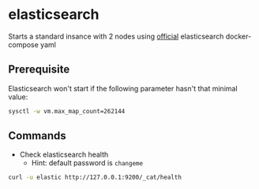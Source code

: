 # elasticsearch
Starts a standard insance with 2 nodes using [official](https://www.elastic.co/guide/en/elasticsearch/reference/current/docker.html#docker-prod-cluster-composefile) elasticsearch docker-compose yaml

## Prerequisite
Elasticsearch won't start if the following parameter hasn't that minimal value:
```bash
sysctl -w vm.max_map_count=262144
```

## Commands
* Check elasticsearch health
  * Hint: default password is `changeme`
```bash
curl -u elastic http://127.0.0.1:9200/_cat/health
```
